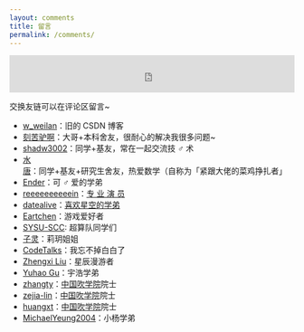 ```yaml
---
layout: comments
title: 留言
permalink: /comments/
---
```


<iframe src="https://i.y.qq.com/n2/m/outchain/player/index.html?songid=376795401&songtype=0" border="0" frameborder="no" width="100%" height="66"></iframe>

交换友链可以在评论区留言~

- [w_weilan](https://blog.csdn.net/w_weilan)：旧的 CSDN 博客
- [刻苦驴啊](https://blog.csdn.net/D5__J9)：大哥+本科舍友，很耐心的解决我很多问题~
- [shadw3002](https://shadw3002.github.io)：同学+基友，常在一起交流技 ♂ 术
- [水唐](https://yorkking.github.io)：同学+基友+研究生舍友，热爱数学（自称为「紧跟大佬的菜鸡挣扎者」
- [Ender](https://ender-coder.github.io)：可 ♂ 爱的学弟
- [reeeeeeeeeein](https://reeeeeeeeeein.github.io/)：[专 业 演 员](https://wu-kan.cn/_posts/2019-11-04-%E5%86%8D%E8%A7%81-%E7%AE%97%E6%B3%95%E7%AB%9E%E8%B5%9B/)
- [datealive](https://datealive.top/)：[喜欢星空的学弟](https://wu-kan.cn/_posts/2019-01-18-%E5%9F%BA%E4%BA%8EJekyll%E6%90%AD%E5%BB%BA%E4%B8%AA%E4%BA%BA%E5%8D%9A%E5%AE%A2/#5ea53249b93ada00086d5e08)
- [Eartchen](https://eartchen.cn)：游戏爱好者
- [SYSU-SCC](https://scc.sysu.tech/Members/): 超算队同学们
- [子灵](https://www.asmodeus.cn/)：莉玥姐姐
- [CodeTalks](https://howardlau.me/)：我忘不掉白白了
- [Zhengxi Liu](https://blog.xcmyz.xyz/)：星辰漫游者
- [Yuhao Gu](https://yhgu2000.github.io/)：宇浩学弟
- [zhangty](https://www.zhangty15226.com/)：[中国吹学院](https://hibikilogy.github.io/)院士
- [zejia-lin](https://zejia-lin.github.io/)：[中国吹学院](https://hibikilogy.github.io/)院士
- [huangxt](https://huangxt.com/)：[中国吹学院](https://hibikilogy.github.io/)院士
- [MichaelYeung2004](https://www.notegardens.cn/)：小杨学弟
